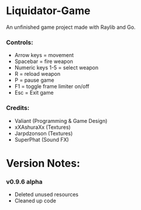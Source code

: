 # Liquidator-Game
An unfinished game project made with Raylib and Go.

### Controls:
- Arrow keys = movement
- Spacebar = fire weapon
- Numeric keys 1-5 = select weapon
- R = reload weapon
- P = pause game
- F1 = toggle frame limiter on/off
- Esc = Exit game

### Credits:
- Valiant (Programming & Game Design)
- xXAshuraXx (Textures)
- Jarpdzonson (Textures)
- SuperPhat (Sound FX)

# Version Notes:
### v0.9.6 alpha
- Deleted unused resources
- Cleaned up code